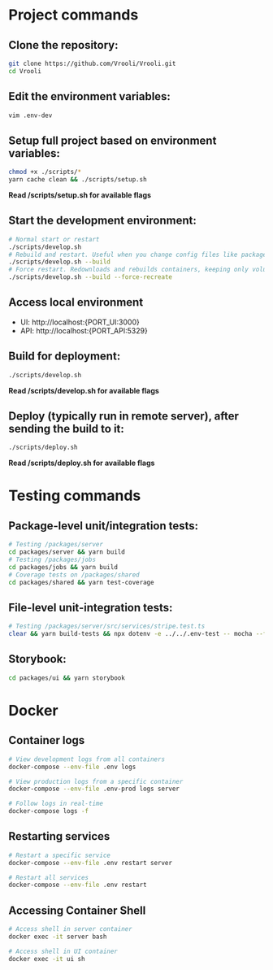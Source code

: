 # Project commands

## Clone the repository:
```bash
git clone https://github.com/Vrooli/Vrooli.git
cd Vrooli
```

## Edit the environment variables:
```bash
vim .env-dev
```

## Setup full project based on environment variables:
```bash
chmod +x ./scripts/*
yarn cache clean && ./scripts/setup.sh
```
**Read /scripts/setup.sh for available flags**

## Start the development environment:
```bash
# Normal start or restart
./scripts/develop.sh
# Rebuild and restart. Useful when you change config files like package.json
./scripts/develop.sh --build
# Force restart. Redownloads and rebuilds containers, keeping only volumes
./scripts/develop.sh --build --force-recreate
```


## Access local environment
- UI: http://localhost:{PORT_UI:3000}
- API: http://localhost:{PORT_API:5329}

## Build for deployment:
```bash
./scripts/develop.sh
```
**Read /scripts/develop.sh for available flags**

## Deploy (typically run in remote server), after sending the build to it:
```bash
./scripts/deploy.sh
```
**Read /scripts/deploy.sh for available flags**


# Testing commands

## Package-level unit/integration tests:
```bash
# Testing /packages/server
cd packages/server && yarn build
# Testing /packages/jobs
cd packages/jobs && yarn build
# Coverage tests on /packages/shared
cd packages/shared && yarn test-coverage
```

## File-level unit-integration tests:
```bash
# Testing /packages/server/src/services/stripe.test.ts
clear && yarn build-tests && npx dotenv -e ../../.env-test -- mocha --file dist/__test/setup.js dist/services/stripe.test.js
```

## Storybook:
```bash
cd packages/ui && yarn storybook
```


# Docker

## Container logs
```bash
# View development logs from all containers
docker-compose --env-file .env logs

# View production logs from a specific container
docker-compose --env-file .env-prod logs server

# Follow logs in real-time
docker-compose logs -f
```

## Restarting services
```bash
# Restart a specific service
docker-compose --env-file .env restart server

# Restart all services
docker-compose --env-file .env restart
```

## Accessing Container Shell
```bash
# Access shell in server container
docker exec -it server bash

# Access shell in UI container
docker exec -it ui sh
```
